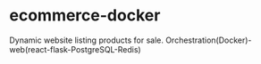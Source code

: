 # ecommerce-docker
Dynamic website listing products for sale. Orchestration(Docker)-web(react-flask-PostgreSQL-Redis)
